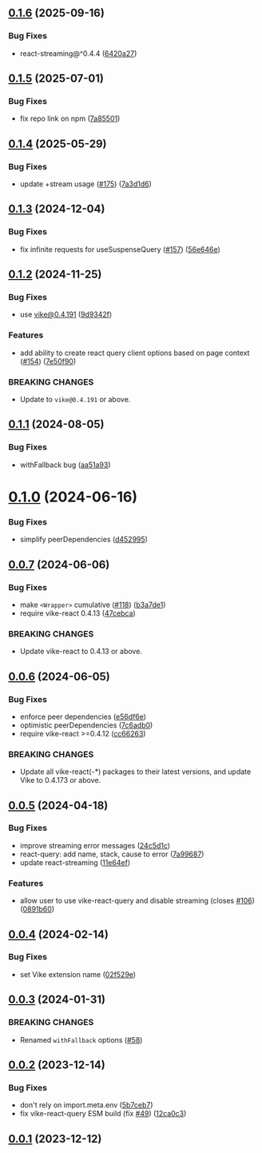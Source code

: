 ## [0.1.6](https://github.com/vikejs/vike-react/compare/vike-react-query@0.1.5...vike-react-query@0.1.6) (2025-09-16)


### Bug Fixes

* react-streaming@^0.4.4 ([6420a27](https://github.com/vikejs/vike-react/commit/6420a277e86d0cf829de21f2a22fcf070f1075cd))



## [0.1.5](https://github.com/vikejs/vike-react/compare/vike-react-query@0.1.4...vike-react-query@0.1.5) (2025-07-01)


### Bug Fixes

* fix repo link on npm ([7a85501](https://github.com/vikejs/vike-react/commit/7a85501148774c871a342881cbe9f06678378754))



## [0.1.4](https://github.com/vikejs/vike-react/compare/vike-react-query@0.1.3...vike-react-query@0.1.4) (2025-05-29)


### Bug Fixes

* update +stream usage ([#175](https://github.com/vikejs/vike-react/issues/175)) ([7a3d1d6](https://github.com/vikejs/vike-react/commit/7a3d1d601f0ff2ff45409d92b3226f544eaf24c7))



## [0.1.3](https://github.com/vikejs/vike-react/compare/vike-react-query@0.1.2...vike-react-query@0.1.3) (2024-12-04)


### Bug Fixes

* fix infinite requests for useSuspenseQuery ([#157](https://github.com/vikejs/vike-react/issues/157)) ([56e646e](https://github.com/vikejs/vike-react/commit/56e646e643bfd957970dcef10e03c5841ee7955a))



## [0.1.2](https://github.com/vikejs/vike-react/compare/vike-react-query@0.1.1...vike-react-query@0.1.2) (2024-11-25)


### Bug Fixes

* use vike@0.4.191 ([9d9342f](https://github.com/vikejs/vike-react/commit/9d9342ff496a0d507819eb178cc332a69b2da039))


### Features

* add ability to create react query client options based on page context ([#154](https://github.com/vikejs/vike-react/issues/154)) ([7e50f90](https://github.com/vikejs/vike-react/commit/7e50f907c42e7e7553e3aca22e6f73034fed8c38))


### BREAKING CHANGES

* Update to `vike@0.4.191` or above.



## [0.1.1](https://github.com/vikejs/vike-react/compare/vike-react-query@0.1.0...vike-react-query@0.1.1) (2024-08-05)


### Bug Fixes

* withFallback bug ([aa51a93](https://github.com/vikejs/vike-react/commit/aa51a93d40cbd5fc04225a56d2be546b794c1fb2))



# [0.1.0](https://github.com/vikejs/vike-react/compare/vike-react-query@0.0.7...vike-react-query@0.1.0) (2024-06-16)


### Bug Fixes

* simplify peerDependencies ([d452995](https://github.com/vikejs/vike-react/commit/d4529953ebc403be454f1f443601dbb059b63b62))



## [0.0.7](https://github.com/vikejs/vike-react/compare/vike-react-query@0.0.6...vike-react-query@0.0.7) (2024-06-06)


### Bug Fixes

* make `<Wrapper>` cumulative ([#118](https://github.com/vikejs/vike-react/issues/118)) ([b3a7de1](https://github.com/vikejs/vike-react/commit/b3a7de15e29d5aed9c881648fc929d5a29fe65ca))
* require vike-react 0.4.13 ([47cebca](https://github.com/vikejs/vike-react/commit/47cebca5a875dc75ec50ccdfc10650054503a219))


### BREAKING CHANGES

* Update vike-react to 0.4.13 or above.



## [0.0.6](https://github.com/vikejs/vike-react/compare/vike-react-query@0.0.5...vike-react-query@0.0.6) (2024-06-05)


### Bug Fixes

* enforce peer dependencies ([e56df6e](https://github.com/vikejs/vike-react/commit/e56df6e0f24541507cec96a506e255d7e862c43b))
* optimistic peerDependencies ([7c6adb0](https://github.com/vikejs/vike-react/commit/7c6adb0eaf36b442a606954f5270988d468818d5))
* require vike-react >=0.4.12 ([cc66263](https://github.com/vikejs/vike-react/commit/cc66263d47842d1d2b975f9489f9bbdc05120695))


### BREAKING CHANGES

* Update all vike-react(-*) packages to their latest
versions, and update Vike to 0.4.173 or above.



## [0.0.5](https://github.com/vikejs/vike-react/compare/vike-react-query@0.0.4...vike-react-query@0.0.5) (2024-04-18)


### Bug Fixes

* improve streaming error messages ([24c5d1c](https://github.com/vikejs/vike-react/commit/24c5d1cf0ce5177c5a6f19c5bd0f97647d857967))
* react-query: add name, stack, cause to error ([7a99687](https://github.com/vikejs/vike-react/commit/7a99687d07cfc3338575117a27a8dd9947e61269))
* update react-streaming ([11e64ef](https://github.com/vikejs/vike-react/commit/11e64efb359308c853c17a26397b6d913fc65761))


### Features

* allow user to use vike-react-query and disable streaming (closes [#106](https://github.com/vikejs/vike-react/issues/106)) ([0891b60](https://github.com/vikejs/vike-react/commit/0891b60a4da6c277179f0092cab882a50b6a9de5))



## [0.0.4](https://github.com/vikejs/vike-react/compare/vike-react-query@0.0.3...vike-react-query@0.0.4) (2024-02-14)


### Bug Fixes

* set Vike extension name ([02f529e](https://github.com/vikejs/vike-react/commit/02f529eae721f4976fe55ca21ead1bb13e4374e9))



## [0.0.3](https://github.com/vikejs/vike-react/compare/vike-react-query@0.0.2...vike-react-query@0.0.3) (2024-01-31)


### BREAKING CHANGES

* Renamed `withFallback` options ([#58](https://github.com/vikejs/vike-react/pull/58))



## [0.0.2](https://github.com/vikejs/vike-react/compare/vike-react-query@0.0.1...vike-react-query@0.0.2) (2023-12-14)


### Bug Fixes

* don't rely on import.meta.env ([5b7ceb7](https://github.com/vikejs/vike-react/commit/5b7ceb769c43a60f9c10978f989099972b6ac6cc))
* fix vike-react-query ESM build (fix [#49](https://github.com/vikejs/vike-react/issues/49)) ([12ca0c3](https://github.com/vikejs/vike-react/commit/12ca0c3c5ca673cf179078b5ddb57982b0a20ebc))



## [0.0.1](https://github.com/vikejs/vike-react/releases/tag/vike-react-query@0.0.1) (2023-12-12)
